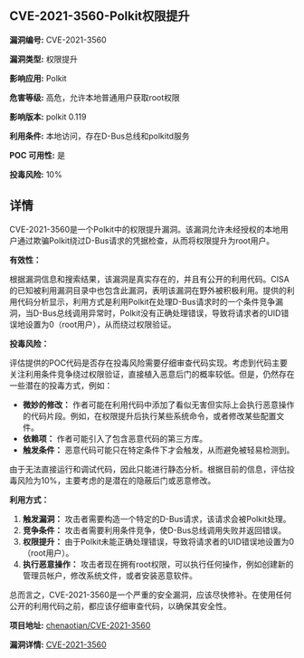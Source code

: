 ## CVE-2021-3560-Polkit权限提升

**漏洞编号:** CVE-2021-3560

**漏洞类型:** 权限提升

**影响应用:** Polkit

**危害等级:** 高危，允许本地普通用户获取root权限

**影响版本:** polkit 0.119

**利用条件:** 本地访问，存在D-Bus总线和polkitd服务

**POC 可用性:** 是

**投毒风险:** 10%

## 详情

CVE-2021-3560是一个Polkit中的权限提升漏洞。该漏洞允许未经授权的本地用户通过欺骗Polkit绕过D-Bus请求的凭据检查，从而将权限提升为root用户。

**有效性：**

根据漏洞信息和搜索结果，该漏洞是真实存在的，并且有公开的利用代码。CISA的已知被利用漏洞目录中也包含此漏洞，表明该漏洞在野外被积极利用。提供的利用代码分析显示，利用方式是利用Polkit在处理D-Bus请求时的一个条件竞争漏洞，当D-Bus总线调用异常时，Polkit没有正确处理错误，导致将请求者的UID错误地设置为0（root用户），从而绕过权限验证。

**投毒风险：**

评估提供的POC代码是否存在投毒风险需要仔细审查代码实现。考虑到代码主要关注利用条件竞争绕过权限验证，直接植入恶意后门的概率较低。但是，仍然存在一些潜在的投毒方式，例如：

*   **微妙的修改：** 作者可能在利用代码中添加了看似无害但实际上会执行恶意操作的代码片段。例如，在权限提升后执行某些系统命令，或者修改某些配置文件。
*   **依赖项：** 作者可能引入了包含恶意代码的第三方库。
*   **触发条件：** 恶意代码可能只在特定条件下才会触发，从而避免被轻易检测到。

由于无法直接运行和调试代码，因此只能进行静态分析。根据目前的信息，评估投毒风险为10%，主要考虑的是潜在的隐蔽后门或恶意修改。

**利用方式：**

1.  **触发漏洞：** 攻击者需要构造一个特定的D-Bus请求，该请求会被Polkit处理。
2.  **竞争条件：** 攻击者需要利用条件竞争，使D-Bus总线调用失败并返回错误。
3.  **权限提升：** 由于Polkit未能正确处理错误，导致将请求者的UID错误地设置为0（root用户）。
4.  **执行恶意操作：** 攻击者现在拥有root权限，可以执行任何操作，例如创建新的管理员帐户，修改系统文件，或者安装恶意软件。

总而言之，CVE-2021-3560是一个严重的安全漏洞，应该尽快修补。在使用任何公开的利用代码之前，都应该仔细审查代码，以确保其安全性。

**项目地址:** [chenaotian/CVE-2021-3560](https://github.com/chenaotian/CVE-2021-3560)

**漏洞详情:** [CVE-2021-3560](https://nvd.nist.gov/vuln/detail/CVE-2021-3560)